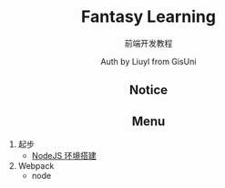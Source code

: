 <div align="center">
  <h1 align="center">Fantasy Learning</h1>
  <p align="center">前端开发教程</p>
  <p align="center">Auth by Liuyl from GisUni</p>
</div>

<h2 align="center">Notice</h2>


<h2 align="center">Menu</h2>

1. 起步
    - [NodeJS 环境搭建](doc/1_Start/1_NodeJS.md)
2. Webpack
    - node

